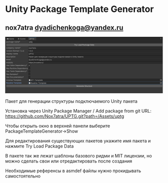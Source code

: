 # Unity Package Template Generator
## nox7atra dyadichenkoga@yandex.ru

![github-small](cover.png)

Пакет для генерации структуры подключаемого Unity пакета

Установка через Unity Package Manager / Add package from git URL: https://github.com/Nox7atra/UPTG.git?path=/Assets/uptg

Чтобы открыть окно в верхней панели выберите PackageTemplateGenerator->Show

Для редактирования существующих пакетов укажите имя пакета и нажмите Try Load Package Data 

В пакете так же лежат шаблоны базового ридми и MIT лицензии, но можно сделать свои или отредактировать после создания

Необходимые референсы в asmdef файлы нужно прокидывать самостоятельно
